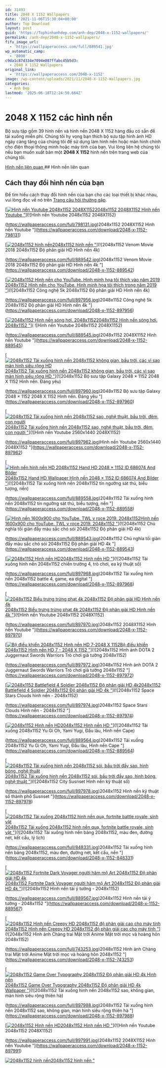 ```yaml
---
id: 31493
title: 2048 X 1152 Wallpapers
date: '2021-11-06T15:30:04+00:00'
author: Top Download
layout: post
guid: 'https://Tophinhanhdep.com/anh-dep/2048-x-1152-wallpapers/'
permalink: /anh-dep/2048-x-1152-wallpapers/
fifu_image_url:
  - 'https://wallpaperaccess.com/full/889541.jpg'
wp_automatic_camp:
  - '8098'
c9da1c87d334e7094e087ffabc45b5d3:
  - 2048 X 1152 Wallpapers
original_link:
  - 'https://wallpaperaccess.com/2048-x-1152'
image: /wp-content/uploads/2021/11/2048-X-1152-Wallpapers.jpg
categories:
  - Ảnh Đẹp
lastmod: '2025-06-18T12:24:50.664Z'
---
```

# 2048 X 1152 các hình nền

Bộ sưu tập gồm 39 hình nền và hình nền 2048 X 1152 hàng đầu có sẵn để tải xuống miễn phí. Chúng tôi hy vọng bạn thích bộ sưu tập hình ảnh HD ngày càng tăng của chúng tôi để sử dụng làm hình nền hoặc màn hình chính cho điện thoại thông minh hoặc máy tính của bạn. Vui lòng liên hệ chúng tôi nếu bạn muốn xuất bản một **2048 X 1152** hình nền trên trang web của chúng tôi.

[Hình nền liên quan ](#related) ## Hình nền liên quan

## Cách thay đổi hình nền của bạn

Để tìm hiểu cách thay đổi hình nền của bạn cho các loại thiết bị khác nhau, vui lòng đọc về nó trên [Trang câu hỏi thường gặp](https://tophinhanhdep.com/faq/).

  
[[![Hình nền Youtube 2048x1152 2048X1152](https://wallpaperaccess.com/full/889541.jpg)2048x1152 2048X1152 Hình nền Youtube "](https://wallpaperaccess.com/download/2048-x-1152-889541)](![Hình nền Youtube 2048x1152 2048X1152)

(https://wallpaperaccess.com/full/798131.jpg)2048x1152 2048X1152 Hình nền Youtube "](https://wallpaperaccess.com/download/2048-x-1152-798131)

[[![2048x1152 hình nền](https://wallpaperaccess.com/full/897953.jpg)2048x1152 hình nền "](https://wallpaperaccess.com/download/2048-x-1152-897953)](![2048x1152 Venom Movie 2018 2048x1152 Độ phân giải HD Hình nền 4k)

(https://wallpaperaccess.com/full/889542.jpg)2048x1152 Venom Movie 2018 2048x1152 Độ phân giải HD Hình nền 4k "](https://wallpaperaccess.com/download/2048-x-1152-889542)

[[![2048x1152 Hình nền cho YouTube.  Hình minh họa tôi thích vào năm 2019](https://wallpaperaccess.com/full/889544.jpg)2048x1152 Hình nền cho YouTube. Hình minh họa tôi thích trong năm 2019 "](https://wallpaperaccess.com/download/2048-x-1152-889544)](![2048x1152 Công nghệ 5k 2048x1152 Độ phân giải HD Hình nền 4k)

(https://wallpaperaccess.com/full/897956.jpg)2048x1152 Công nghệ 5k 2048x1152 Độ phân giải HD Hình nền 4k "](https://wallpaperaccess.com/download/2048-x-1152-897956)

[[![2048x1152 Hình nền sóng hơi.  2048x1152](https://wallpaperaccess.com/full/50516.jpg)2048x1152 Hình nền sóng hơi. 2048x1152 "](https://wallpaperaccess.com/download/2048-x-1152-50516)]( ![Hình nền Youtube 2048x1152 2048X1152)

(https://wallpaperaccess.com/full/889545.jpg)2048x1152 2048X1152 Hình nền Youtube "](https://wallpaperaccess.com/download/2048-x-1152-889545)

[[![2048x1152 Tải xuống hình nền 2048x1152 không gian, bầu trời, các vì sao màn hình siêu rộng HD](https://wallpaperaccess.com/full/889565.jpg)2048x1152 Tải xuống hình nền 2048x1152 không gian, bầu trời, các vì sao màn hình siêu rộng HD "](https://wallpaperaccess.com/download/2048-x-1152-889565)](![2048x1152 Bộ sưu tập Galaxy 2048 × 1152 2048 X 1152 Hình nền.  Đáng yêu)

(https://wallpaperaccess.com/full/897960.jpg)2048x1152 Bộ sưu tập Galaxy 2048 × 1152 2048 X 1152 Hình nền. Đáng yêu "](https://wallpaperaccess.com/download/2048-x-1152-897960)

[[![2048x1152 Tải xuống hình nền 2048x1152 sao, nghệ thuật, bầu trời, đêm, con người](https://wallpaperaccess.com/full/889551.jpg)2048x1152 Tải xuống hình nền 2048x1152 sao, nghệ thuật, bầu trời, đêm, con người "](https://wallpaperaccess.com/download/2048-x-1152-889551)](![Hình nền Youtube 2560x1440 2048X1152)

(https://wallpaperaccess.com/full/897962.jpg)Hình nền Youtube 2560x1440 2048X1152 "](https://wallpaperaccess.com/download/2048-x-1152-897962)

[[![Hình nền hình nền HD 2048x1152 Hand HD 2048 × 1152 ID 686074 And Bilder](https://wallpaperaccess.com/full/897963.jpg)2048x1152 Hand HD Wallpaper Hình nền 2048 × 1152 ID 686074 And Bilder "](https://wallpaperaccess.com/download/2048-x-1152-897963)](![2048x1152 Tải xuống hình nền 2048x1152 tín ngưỡng sát thủ, biểu tượng, nền)

(https://wallpaperaccess.com/full/889558.jpg)2048x1152 Tải xuống hình nền 2048x1152 tín ngưỡng sát thủ, biểu tượng, nền "](https://wallpaperaccess.com/download/2048-x-1152-889558)

[[![Hình nền 1600x900 cho YouTube.  TWL v roce 2019. 2048x1152](https://wallpaperaccess.com/full/628274.jpg)Hình nền 1600x900 cho YouTube. TWL v roce 2019. 2048x1152 "](https://wallpaperaccess.com/download/2048-x-1152-628274)](![2048x1152 Chủ nghĩa tối giản đầy màu sắc chó sói 2048x1152 Độ phân giải HD 4k)

(https://wallpaperaccess.com/full/889543.jpg)2048x1152 Chủ nghĩa tối giản đầy màu sắc chó sói 2048x1152 Độ phân giải HD 4k "](https://wallpaperaccess.com/download/2048-x-1152-889543)

[[![2048x1152 Hình nền HD](https://wallpaperaccess.com/full/897967.jpg)2048x1152 Hình nền HD "](https://wallpaperaccess.com/download/2048-x-1152-897967)](![2048x1152 Tải xuống hình nền 2048x1152 chiến trường 4, trò chơi, ea kỹ thuật số)

(https://wallpaperaccess.com/full/897968.jpg)2048x1152 Tải xuống hình nền 2048x1152 battle 4, game, ea digital "](https://wallpaperaccess.com/download/2048-x-1152-897968)

[[![2048x1152 Biểu trưng trừng phạt 4k 2048x1152 Độ phân giải HD Hình nền 4k](https://wallpaperaccess.com/full/897969.jpg)2048x1152 Biểu trưng trừng phạt 4k 2048x1152 Độ phân giải HD Hình nền 4k "](https://wallpaperaccess.com/download/2048-x-1152-897969)](![Hình nền Youtube 2048x1152 2048X1152)

(https://wallpaperaccess.com/full/897970.jpg)2048x1152 2048X1152 Hình nền Youtube "](https://wallpaperaccess.com/download/2048-x-1152-897970)

[[![Bộ điều khiển 2048x1152 Hình nền HD 7-2048 X 1152](https://wallpaperaccess.com/full/897971.jpg)Bộ điều khiển 2048x1152 Hình nền HD 7 - 2048 X 1152 "](https://wallpaperaccess.com/download/2048-x-1152-897971)](![2048x1152 Hình ảnh DOTA 2 Juggernaut Swords Warriors Trò chơi giả tưởng 2048x1152)

(https://wallpaperaccess.com/full/897972.jpg)2048x1152 Hình ảnh DOTA 2 Juggernaut Swords Warriors Trò chơi giả tưởng 2048x1152 "](https://wallpaperaccess.com/download/2048-x-1152-897972)

[[![2048x1152 Battlefield 4 Soldier 2048x1152 Độ phân giải HD 4k](https://wallpaperaccess.com/full/897973.jpg)2048x1152 Battlefield 4 Soldier 2048x1152 Độ phân giải HD 4k "](https://wallpaperaccess.com/download/2048-x-1152-897973)](![2048x1152 Space Stars Clouds hình nền - 2048x1152)

(https://wallpaperaccess.com/full/897974.jpg)2048x1152 Space Stars Clouds Hình nền - 2048x1152 "](https://wallpaperaccess.com/download/2048-x-1152-897974)

[[![2048x1152 Hình nền HD](https://wallpaperaccess.com/full/889575.jpg)2048x1152 Hình nền HD "](https://wallpaperaccess.com/download/2048-x-1152-889575)](![2048x1152 Tải xuống 2048x1152 Yu Gi Oh, Yami Yugi, Đầu lâu, Hình nền Cape)

(https://wallpaperaccess.com/full/889564.jpg)2048x1152 Tải xuống 2048x1152 Yu Gi Oh, Yami Yugi, Đầu lâu, Hình nền Cape "](https://wallpaperaccess.com/download/2048-x-1152-889564)

[[![2048x1152 Tải xuống hình nền 2048x1152 sói, bầu trời đầy sao, hình bóng, nghệ thuật](https://wallpaperaccess.com/full/897977.jpg)2048x1152 Tải xuống hình nền 2048x1152 sói, bầu trời đầy sao, hình bóng, nghệ thuật "](https://wallpaperaccess.com/download/2048-x-1152-897977)](![2048x1152 City Susnset Hình nền kỹ thuật số)

(https://wallpaperaccess.com/full/897978.jpg)2048x1152 Hình nền kỹ thuật số thành phố Susnset "](https://wallpaperaccess.com/download/2048-x-1152-897978)

[[![2048x1152 Tải xuống 2048x1152 hình nền quạ, fortnite battle royale, sinh vật](https://wallpaperaccess.com/full/897980.jpg)2048x1152 Tải xuống 2048x1152 hình nền quạ, fortnite battle royale, sinh vật "](https://wallpaperaccess.com/download/2048-x-1152-897980)](![2048x1152 Tải xuống hình nền bảng 2048x1152, màu đen, đường nét, kết cấu, lý lịch)

(https://wallpaperaccess.com/full/848331.jpg)2048x1152 Tải xuống hình nền bảng 2048x1152, màu đen, đường nét, kết cấu, nền "](https://wallpaperaccess.com/download/2048-x-1152-848331)

[[![2048x1152 Fortnite Dark Voyager người hâm mộ Art 2048x1152 Độ phân giải HD 4k](https://wallpaperaccess.com/full/897982.jpg)2048x1152 Fortnite Dark Voyager người hâm mộ Art 2048x1152 Độ phân giải HD 4k "](https://wallpaperaccess.com/download/2048-x-1152-897982)](![2048x1152 Hình nền tải ý tưởng - 2048x1152)

(https://wallpaperaccess.com/full/889567.jpg)2048x1152 Hình nền tải ý tưởng - 2048x1152 "](https://wallpaperaccess.com/download/2048-x-1152-889567)

[[![2048x1152 Hình nền Creepy HD 2048x1152 độ phân giải cao cho máy tính](https://wallpaperaccess.com/full/897984.jpg)2048x1152 Hình nền Creepy HD 2048x1152 độ phân giải cao cho máy tính "](https://wallpaperaccess.com/download/2048-x-1152-897984)](![2048x1152 Hình ảnh Chàng trai Mặt trời Anime Mặt trời mọc và hoàng hôn 2048x1152)

(https://wallpaperaccess.com/full/743253.jpg)2048x1152 Hình ảnh Chàng trai Mặt trời Anime Mặt trời mọc và hoàng hôn 2048x1152 "](https://wallpaperaccess.com/download/2048-x-1152-743253)

[[![2048x1152 Game Over Typography 2048x1152 Độ phân giải HD 4k Hình nền](https://wallpaperaccess.com/full/897987.jpg)2048x1152 Game Over Typography 2048x1152 Độ phân giải HD 4k Wallpaper "](https://wallpaperaccess.com/download/2048-x-1152-897987)](![2048x1152 Tải xuống hình nền 2048x1152 sao, không gian, màn hình siêu rộng thiên hà)

(https://wallpaperaccess.com/full/897988.jpg)2048x1152 Tải xuống hình nền 2048x1152 sao, không gian, màn hình siêu rộng thiên hà "](https://wallpaperaccess.com/download/2048-x-1152-897988)

[[![2048x1152 Hình nền HD](https://wallpaperaccess.com/full/897989.jpg)2048x1152 Hình nền HD "](https://wallpaperaccess.com/download/2048-x-1152-897989)](![Hình nền Youtube 2048x1152 2048X1152)

(https://wallpaperaccess.com/full/897991.jpg)2048x1152 2048X1152 Hình nền Youtube "](https://wallpaperaccess.com/download/2048-x-1152-897991)

[![2048x1152 hình nền](https://wallpaperaccess.com/full/897992.jpg)2048x1152 hình nền "](https://wallpaperaccess.com/download/2048-x-1152-897992)
